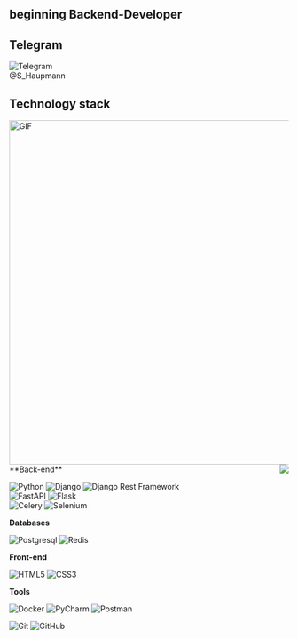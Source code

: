 ## beginning Backend-Developer

## Telegram

![Telegram](https://img.shields.io/badge/Telegram-26A5E4.svg?style=for-the-badge&logo=Telegram&logoColor=white)</br> @S_Haupmann

## Technology stack

<img align="right" alt="GIF" src="https://i.gifer.com/origin/e2/e2aec645e3f805bfeef5468bc9bf3a34.gif" width="620px"/> </br>   

<img align="right" src="https://www.codewars.com/users/kaizer_1/badges/large"/>
**Back-end**

![Python](https://img.shields.io/badge/-Python-black?style=flat-square&logo=Python)
![Django](https://img.shields.io/badge/-Django-0aad48?style=flat-square&logo=Django)
![Django Rest Framework](https://img.shields.io/badge/DRF-red?style=flat-square&logo=Django)   
![FastAPI](https://img.shields.io/badge/FastAPI-009688.svg?style=for-the-badge&logo=FastAPI&logoColor=white)
![Flask](https://img.shields.io/badge/Flask-000000.svg?style=for-the-badge&logo=Flask&logoColor=white)  
![Celery](https://img.shields.io/badge/Celery-37814A.svg?style=for-the-badge&logo=Celery&logoColor=white)
![Selenium](https://img.shields.io/badge/Selenium-43B02A.svg?style=for-the-badge&logo=Selenium&logoColor=white)

**Databases**

![Postgresql](https://img.shields.io/badge/PostgreSQL-4169E1.svg?style=for-the-badge&logo=PostgreSQL&logoColor=white)
![Redis](https://img.shields.io/badge/Redis-DC382D.svg?style=for-the-badge&logo=Redis&logoColor=white)

**Front-end**

![HTML5](https://img.shields.io/badge/HTML5-E34F26.svg?style=for-the-badge&logo=HTML5&logoColor=white)
![CSS3](https://img.shields.io/badge/CSS3-1572B6.svg?style=for-the-badge&logo=CSS3&logoColor=white)

**Tools**

![Docker](https://img.shields.io/badge/Docker-2496ED.svg?style=for-the-badge&logo=Docker&logoColor=white)
![PyCharm](https://img.shields.io/badge/PyCharm-000000.svg?style=for-the-badge&logo=PyCharm&logoColor=white)
![Postman](https://img.shields.io/badge/Postman-FF6C37.svg?style=for-the-badge&logo=Postman&logoColor=white)

![Git](https://img.shields.io/badge/-Git-black?style=flat-square&logo=git)
![GitHub](https://img.shields.io/badge/-GitHub-181717?style=flat-square&logo=github)


